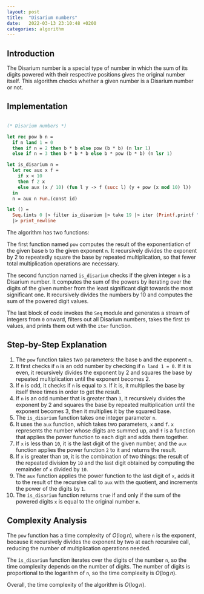 ```yaml
---
layout: post
title:  "Disarium numbers"
date:   2022-03-13 23:10:48 +0200
categories: algorithm
---
```


## Introduction
The Disarium number is a special type of number in which the sum of its digits powered with their respective positions gives the original number itself. This algorithm checks whether a given number is a Disarium number or not.

## Implementation

```ocaml

(* Disarium numbers *)

let rec pow b n =
  if n land 1 = 0
  then if n = 2 then b * b else pow (b * b) (n lsr 1)
  else if n = 3 then b * b * b else b * pow (b * b) (n lsr 1)

let is_disarium n =
  let rec aux x f =
    if x < 10
    then f 2 x
    else aux (x / 10) (fun l y -> f (succ l) (y + pow (x mod 10) l))
  in
  n = aux n Fun.(const id)

let () =
  Seq.(ints 0 |> filter is_disarium |> take 19 |> iter (Printf.printf " %u%!"))
  |> print_newline

```

The algorithm has two functions:

The first function named `pow` computes the result of the exponentiation of the given base `b` to the given exponent `n`. It recursively divides the exponent by 2 to repeatedly square the base by repeated multiplication, so that fewer total multiplication operations are necessary.

The second function named `is_disarium` checks if the given integer `n` is a Disarium number. It computes the sum of the powers by iterating over the digits of the given number from the least significant digit towards the most significant one. It recursively divides the numbers by 10 and computes the sum of the powered digit values.

The last block of code invokes the `Seq` module and generates a stream of integers from `0` onward, filters out all Disarium numbers, takes the first `19` values, and prints them out with the `iter` function.

## Step-by-Step Explanation
1. The `pow` function takes two parameters: the base `b` and the exponent `n`.
2. It first checks if `n` is an odd number by checking if `n land 1 = 0`. If it is even, it recursively divides the exponent by 2 and squares the base by repeated multiplication until the exponent becomes 2.
3. If `n` is odd, it checks if `n` is equal to `3`. If it is, it multiplies the base by itself three times in order to get the result.
4. If `n` is an odd number that is greater than `3`, it recursively divides the exponent by 2 and squares the base by repeated multiplication until the exponent becomes 3, then it multiplies it by the squared base.
5. The `is_disarium` function takes one integer parameter `n`.
6. It uses the `aux` function, which takes two parameters, `x` and `f`. `x` represents the number whose digits are summed up, and `f` is a function that applies the power function to each digit and adds them together.
7. If `x` is less than `10`, it is the last digit of the given number, and the `aux` function applies the power function `2` to it and returns the result.
8. If `x` is greater than `10`, it is the combination of two things: the result of the repeated division by `10` and the last digit obtained by computing the remainder of `x` divided by `10`.
9. The `aux` function applies the power function to the last digit of `x`, adds it to the result of the recursive call to `aux` with the quotient, and increments the power of the digits by `1`.
10. The `is_disarium` function returns `true` if and only if the sum of the powered digits `x` is equal to the original number `n`.

## Complexity Analysis
The `pow` function has a time complexity of $O(\log n)$, where `n` is the exponent, because it recursively divides the exponent by two at each recursive call, reducing the number of multiplication operations needed.

The `is_disarium` function iterates over the digits of the number `n`, so the time complexity depends on the number of digits. The number of digits is proportional to the logarithm of `n`, so the time complexity is $O(\log n)$.

Overall, the time complexity of the algorithm is $O(\log n)$.